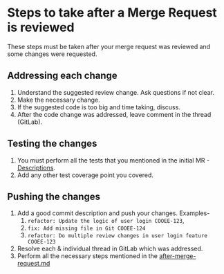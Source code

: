 # Steps to take after a Merge Request is reviewed

These steps must be taken after your merge request was reviewed and some changes were requested.

## Addressing each change

1. Understand the suggested review change. Ask questions if not clear.
2. Make the necessary change.
3. If the suggested code is too big and time taking, discuss.
4. After the code change was addressed, leave comment in the thread (GitLab).

## Testing the changes

1. You must perform all the tests that you mentioned in the initial MR - [Descriptions](after-merge-request.md#description).
2. Add any other test coverage point you covered.

## Pushing the changes

1. Add a good commit description and push your changes. Examples-
   1. `refactor: Update the logic of user login COOEE-123`,
   2. `fix: Add missing file in Git COOEE-124`
   3. `refactor: Do multiple review changes in user login feature COOEE-123`
2. Resolve each & individual thread in GitLab which was addressed.
3. Perform all the necessary steps mentioned in the [after-merge-request.md](after-merge-request.md)